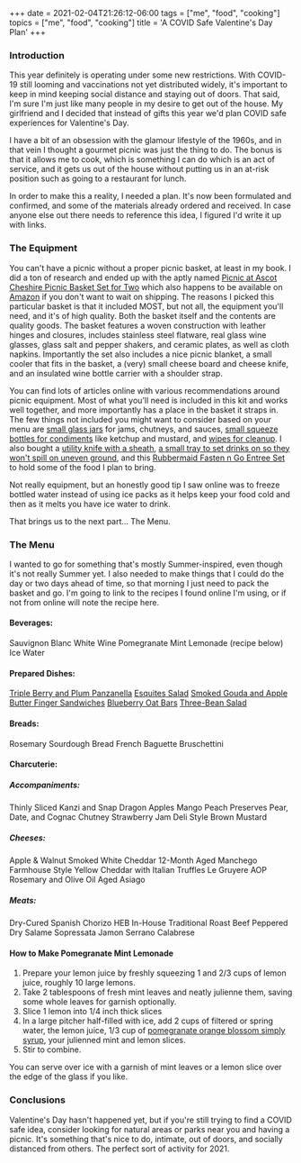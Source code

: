 +++
date = 2021-02-04T21:26:12-06:00
tags = ["me", "food", "cooking"]
topics = ["me", "food", "cooking"]
title = 'A COVID Safe Valentine's Day Plan'
+++

### Introduction

This year definitely is operating under some new restrictions.  With COVID-19 still looming and vaccinations not yet distributed widely, it's important to keep in mind keeping social distance and staying out of doors.  That said, I'm sure I'm just like many people in my desire to get out of the house.  My girlfriend and I decided that instead of gifts this year we'd plan COVID safe experiences for Valentine's Day.

I have a bit of an obsession with the glamour lifestyle of the 1960s, and in that vein I thought a gourmet picnic was just the thing to do.  The bonus is that it allows me to cook, which is something I can do which is an act of service, and it gets us out of the house without putting us in an at-risk position such as going to a restaurant for lunch.

In order to make this a reality, I needed a plan.  It's now been formulated and confirmed, and some of the materials already ordered and received.  In case anyone else out there needs to reference this idea, I figured I'd write it up with links.


### The Equipment

You can't have a picnic without a proper picnic basket, at least in my book.  I did a ton of research and ended up with the aptly named [Picnic at Ascot Cheshire Picnic Basket Set for Two](http://www.picnicatascot.com/main/default/ProductsDetail.aspx?id=295&cate=95) which also happens to be available on [Amazon](https://www.amazon.com/gp/product/B004ES6E4K/) if you don't want to wait on shipping.  The reasons I picked this particular basket is that it included MOST, but not all, the equipment you'll need, and it's of high quality.  Both the basket itself and the contents are quality goods.  The basket features a woven construction with leather hinges and closures, includes stainless steel flatware, real glass wine glasses, glass salt and pepper shakers, and ceramic plates, as well as cloth napkins.  Importantly the set also includes a nice picnic blanket, a small cooler that fits in the basket, a (very) small cheese board and cheese knife, and an insulated wine bottle carrier with a shoulder strap.

You can find lots of articles online with various recommendations around picnic equipment.  Most of what you'll need is included in this kit and works well together, and more importantly has a place in the basket it straps in.  The few things not included you might want to consider based on your menu are [small glass jars](https://www.amazon.com/gp/product/B08JZG5WN6/) for jams, chutneys, and sauces, [small squeeze bottles for condiments](https://www.amazon.com/gp/product/B07CRDGJ79/) like ketchup and mustard, and [wipes for cleanup](https://www.amazon.com/gp/product/B08LB656S4/).  I also bought a [utility knife with a sheath](https://www.amazon.com/gp/product/B00421ATJK/), [a small tray to set drinks on so they won't spill on uneven ground](https://www.amazon.com/gp/product/B005MKBJEE/), and this [Rubbermaid Fasten n Go Entree Set](https://www.amazon.com/gp/product/B07RCL6WX2/) to hold some of the food I plan to bring.

Not really equipment, but an honestly good tip I saw online was to freeze bottled water instead of using ice packs as it helps keep your food cold and then as it melts you have ice water to drink.

That brings us to the next part... The Menu.


### The Menu

I wanted to go for something that's mostly Summer-inspired, even though it's not really Summer yet.  I also needed to make things that I could do the day or two days ahead of time, so that morning I just need to pack the basket and go.  I'm going to link to the recipes I found online I'm using, or if not from online will note the recipe here.

#### Beverages:
Sauvignon Blanc White Wine
Pomegranate Mint Lemonade (recipe below)
Ice Water

#### Prepared Dishes:
[Triple Berry and Plum Panzanella](https://www.seriouseats.com/recipes/2012/07/summer-fruit-croisstant-panzanella-recipe.html)
[Esquites Salad](https://www.seriouseats.com/recipes/2012/07/esquites-mexican-street-corn-salad-recipe.html)
[Smoked Gouda and Apple Butter Finger Sandwiches](https://www.saveur.com/article/Recipes/Smoked-Gouda-and-Apple-Butter-Sandwich/)
[Blueberry Oat Bars](https://www.food.com/recipe/blueberry-picnic-bars-1600?photo=244687)
[Three-Bean Salad](https://www.chowhound.com/recipes/three-bean-salad-11802)

#### Breads:
Rosemary Sourdough Bread
French Baguette
Bruschettini

#### Charcuterie:

##### Accompaniments:
Thinly Sliced Kanzi and Snap Dragon Apples
Mango Peach Preserves
Pear, Date, and Cognac Chutney
Strawberry Jam
Deli Style Brown Mustard

##### Cheeses:
Apple & Walnut Smoked White Cheddar
12-Month Aged Manchego
Farmhouse Style Yellow Cheddar with Italian Truffles
Le Gruyere AOP
Rosemary and Olive Oil Aged Asiago

##### Meats:
Dry-Cured Spanish Chorizo
HEB In-House Traditional Roast Beef
Peppered Dry Salame
Sopressata
Jamon Serrano
Calabrese

#### How to Make Pomegranate Mint Lemonade

1. Prepare your lemon juice by freshly squeezing 1 and 2/3 cups of lemon juice, roughly 10 large lemons.
2. Take 2 tablespoons of fresh mint leaves and neatly julienne them, saving some whole leaves for garnish optionally.
3. Slice 1 lemon into 1/4 inch thick slices
4. In a large pitcher half-filled with ice, add 2 cups of filtered or spring water, the lemon juice, 1/3 cup of [pomegranate orange blossom simply syrup](https://www.backyardsodas.com/product/true-grenadine-simple-syrup/), your julienned mint and lemon slices.  
5. Stir to combine.  

You can serve over ice with a garnish of mint leaves or a lemon slice over the edge of the glass if you like.


### Conclusions

Valentine's Day hasn't happened yet, but if you're still trying to find a COVID safe idea, consider looking for natural areas or parks near you and having a picnic.  It's something that's nice to do, intimate, out of doors, and socially distanced from others.  The perfect sort of activity for 2021.
